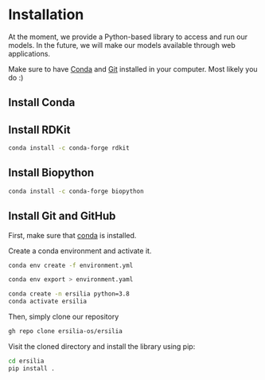 # Installation

At the moment, we provide a Python-based library to access and run our models. In the future, we will make our models available through web applications.

Make sure to have [Conda](example.com) and [Git](example.com) installed in your computer. Most likely you do :)

## Install Conda

## Install RDKit

```bash
conda install -c conda-forge rdkit
```

## Install Biopython

```bash
conda install -c conda-forge biopython
```

## Install Git and GitHub

First, make sure that [conda](https://docs.conda.io/projects/conda/en/latest/user-guide/install/) is installed.

Create a conda environment and activate it.

```bash
conda env create -f environment.yml
```

```bash
conda env export > environment.yaml
```

```bash
conda create -n ersilia python=3.8
conda activate ersilia
```
Then, simply clone our repository
```bash
gh repo clone ersilia-os/ersilia
```
Visit the cloned directory and install the library using pip:
```bash
cd ersilia
pip install .
```
